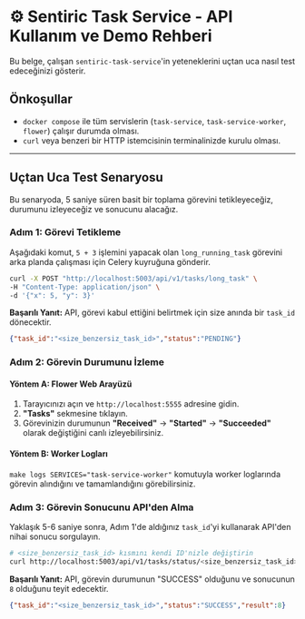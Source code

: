 # ⚙️ Sentiric Task Service - API Kullanım ve Demo Rehberi

Bu belge, çalışan `sentiric-task-service`'in yeteneklerini uçtan uca nasıl test edeceğinizi gösterir.

## Önkoşullar

*   `docker compose` ile tüm servislerin (`task-service`, `task-service-worker`, `flower`) çalışır durumda olması.
*   `curl` veya benzeri bir HTTP istemcisinin terminalinizde kurulu olması.

---

## Uçtan Uca Test Senaryosu

Bu senaryoda, 5 saniye süren basit bir toplama görevini tetikleyeceğiz, durumunu izleyeceğiz ve sonucunu alacağız.

### Adım 1: Görevi Tetikleme

Aşağıdaki komut, `5 + 3` işlemini yapacak olan `long_running_task` görevini arka planda çalışması için Celery kuyruğuna gönderir.

```bash
curl -X POST "http://localhost:5003/api/v1/tasks/long_task" \
-H "Content-Type: application/json" \
-d '{"x": 5, "y": 3}'
```

**Başarılı Yanıt:**
API, görevi kabul ettiğini belirtmek için size anında bir `task_id` dönecektir.

```json
{"task_id":"<size_benzersiz_task_id>","status":"PENDING"}
```

### Adım 2: Görevin Durumunu İzleme

#### Yöntem A: Flower Web Arayüzü

1.  Tarayıcınızı açın ve `http://localhost:5555` adresine gidin.
2.  **"Tasks"** sekmesine tıklayın.
3.  Görevinizin durumunun **"Received"** -> **"Started"** -> **"Succeeded"** olarak değiştiğini canlı izleyebilirsiniz.

#### Yöntem B: Worker Logları

`make logs SERVICES="task-service-worker"` komutuyla worker loglarında görevin alındığını ve tamamlandığını görebilirsiniz.

### Adım 3: Görevin Sonucunu API'den Alma

Yaklaşık 5-6 saniye sonra, Adım 1'de aldığınız `task_id`'yi kullanarak API'den nihai sonucu sorgulayın.

```bash
# <size_benzersiz_task_id> kısmını kendi ID'nizle değiştirin
curl http://localhost:5003/api/v1/tasks/status/<size_benzersiz_task_id>
```

**Başarılı Yanıt:**
API, görevin durumunun "SUCCESS" olduğunu ve sonucunun `8` olduğunu teyit edecektir.

```json
{"task_id":"<size_benzersiz_task_id>","status":"SUCCESS","result":8}
```